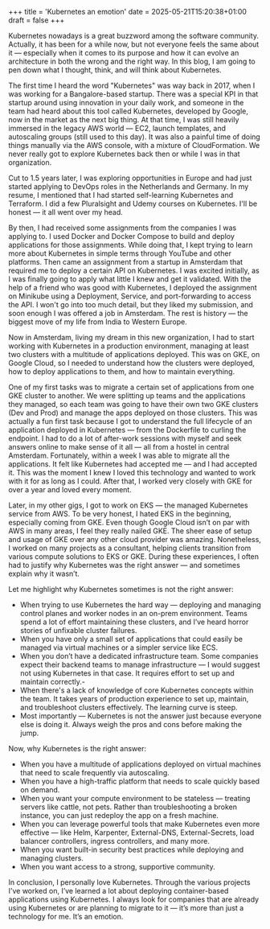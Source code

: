 +++
title = 'Kubernetes an emotion'
date = 2025-05-21T15:20:38+01:00
draft = false
+++

Kubernetes nowadays is a great buzzword among the software community. Actually, it has been for a while now, but not everyone feels the same about it — especially when it comes to its purpose and how it can evolve an architecture in both the wrong and the right way. In this blog, I am going to pen down what I thought, think, and will think about Kubernetes.

The first time I heard the word "Kubernetes" was way back in 2017, when I was working for a Bangalore-based startup. There was a special KPI in that startup around using innovation in your daily work, and someone in the team had heard about this tool called Kubernetes, developed by Google, now in the market as the next big thing. At that time, I was still heavily immersed in the legacy AWS world — EC2, launch templates, and autoscaling groups (still used to this day). It was also a painful time of doing things manually via the AWS console, with a mixture of CloudFormation. We never really got to explore Kubernetes back then or while I was in that organization.

Cut to 1.5 years later, I was exploring opportunities in Europe and had just started applying to DevOps roles in the Netherlands and Germany. In my resume, I mentioned that I had started self-learning Kubernetes and Terraform. I did a few Pluralsight and Udemy courses on Kubernetes. I'll be honest — it all went over my head.

By then, I had received some assignments from the companies I was applying to. I used Docker and Docker Compose to build and deploy applications for those assignments. While doing that, I kept trying to learn more about Kubernetes in simple terms through YouTube and other platforms. Then came an assignment from a startup in Amsterdam that required me to deploy a certain API on Kubernetes. I was excited initially, as I was finally going to apply what little I knew and get it validated. With the help of a friend who was good with Kubernetes, I deployed the assignment on Minikube using a Deployment, Service, and port-forwarding to access the API. I won't go into too much detail, but they liked my submission, and soon enough I was offered a job in Amsterdam. The rest is history — the biggest move of my life from India to Western Europe.

Now in Amsterdam, living my dream in this new organization, I had to start working with Kubernetes in a production environment, managing at least two clusters with a multitude of applications deployed. This was on GKE, on Google Cloud, so I needed to understand how the clusters were deployed, how to deploy applications to them, and how to maintain everything.

One of my first tasks was to migrate a certain set of applications from one GKE cluster to another. We were splitting up teams and the applications they managed, so each team was going to have their own two GKE clusters (Dev and Prod) and manage the apps deployed on those clusters. This was actually a fun first task because I got to understand the full lifecycle of an application deployed in Kubernetes — from the Dockerfile to curling the endpoint. I had to do a lot of after-work sessions with myself and seek answers online to make sense of it all — all from a hostel in central Amsterdam. Fortunately, within a week I was able to migrate all the applications. It felt like Kubernetes had accepted me — and I had accepted it. This was the moment I knew I loved this technology and wanted to work with it for as long as I could. After that, I worked very closely with GKE for over a year and loved every moment.

Later, in my other gigs, I got to work on EKS — the managed Kubernetes service from AWS. To be very honest, I hated EKS in the beginning, especially coming from GKE. Even though Google Cloud isn’t on par with AWS in many areas, I feel they really nailed GKE. The sheer ease of setup and usage of GKE over any other cloud provider was amazing. Nonetheless, I worked on many projects as a consultant, helping clients transition from various compute solutions to EKS or GKE. During these experiences, I often had to justify why Kubernetes was the right answer — and sometimes explain why it wasn’t.

Let me highlight why Kubernetes sometimes is not the right answer:

- When trying to use Kubernetes the hard way — deploying and managing control planes and worker nodes in an on-prem environment. Teams spend a lot of effort maintaining these clusters, and I’ve heard horror stories of unfixable cluster failures.
- When you have only a small set of applications that could easily be managed via virtual machines or a simpler service like ECS.
- When you don’t have a dedicated infrastructure team. Some companies expect their backend teams to manage infrastructure — I would suggest not using Kubernetes in that case. It requires effort to set up and maintain correctly.- 
- When there's a lack of knowledge of core Kubernetes concepts within the team. It takes years of production experience to set up, maintain, and troubleshoot clusters effectively. The learning curve is steep.
- Most importantly — Kubernetes is not the answer just because everyone else is doing it. Always weigh the pros and cons before making the jump.

Now, why Kubernetes is the right answer:
- When you have a multitude of applications deployed on virtual machines that need to scale frequently via autoscaling.
- When you have a high-traffic platform that needs to scale quickly based on demand.
- When you want your compute environment to be stateless — treating servers like cattle, not pets. Rather than troubleshooting a broken instance, you can just redeploy the app on a fresh machine.
- When you can leverage powerful tools that make Kubernetes even more effective — like Helm, Karpenter, External-DNS, External-Secrets, load balancer controllers, ingress controllers, and many more.
- When you want built-in security best practices while deploying and managing clusters.
- When you want access to a strong, supportive community.

In conclusion, I personally love Kubernetes. Through the various projects I've worked on, I’ve learned a lot about deploying container-based applications using Kubernetes. I always look for companies that are already using Kubernetes or are planning to migrate to it — it’s more than just a technology for me. It’s an emotion.